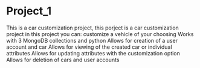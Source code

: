 # Project_1
This is a car customization project, this porject is a car customization project
in this project you can:
customize a vehicle of your choosing
Works with 3 MongoDB collections and python
Allows for creation of a user account and car 
Allows for viewing of the created car or individual attributes
Allows for updating attributes with the customization option
Allows for deletion of cars and user accounts

